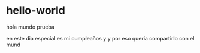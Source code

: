 # hello-world
hola mundo prueba

en este dia especial es mi cumpleaños y  y por eso queria compartirlo con el mund
